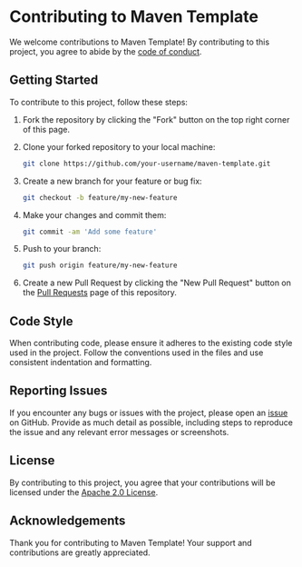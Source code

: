 # Contributing to Maven Template

We welcome contributions to Maven Template! By contributing to this project, you agree to abide by the [code of conduct](CODE_OF_CONDUCT.md).

## Getting Started

To contribute to this project, follow these steps:

1. Fork the repository by clicking the "Fork" button on the top right corner of this page.
2. Clone your forked repository to your local machine:

   ```sh
   git clone https://github.com/your-username/maven-template.git
   ```

3. Create a new branch for your feature or bug fix:

   ```sh
   git checkout -b feature/my-new-feature
   ```

4. Make your changes and commit them:

   ```sh
   git commit -am 'Add some feature'
   ```

5. Push to your branch:

   ```sh
   git push origin feature/my-new-feature
   ```

6. Create a new Pull Request by clicking the "New Pull Request" button on the [Pull Requests](https://github.com/kavicastelo/maven-template/pulls) page of this repository.

## Code Style

When contributing code, please ensure it adheres to the existing code style used in the project. Follow the conventions used in the files and use consistent indentation and formatting.

## Reporting Issues

If you encounter any bugs or issues with the project, please open an [issue](https://github.com/kavicastelo/maven-template/issues) on GitHub. Provide as much detail as possible, including steps to reproduce the issue and any relevant error messages or screenshots.

## License

By contributing to this project, you agree that your contributions will be licensed under the [Apache 2.0 License](#LICENSE).

## Acknowledgements

Thank you for contributing to Maven Template! Your support and contributions are greatly appreciated.
